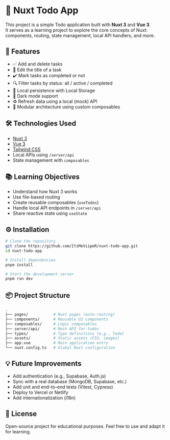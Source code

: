 # 📝 Nuxt Todo App

This project is a simple Todo application built with **Nuxt 3** and **Vue 3**.  
It serves as a learning project to explore the core concepts of Nuxt: components, routing, state management, local API handlers, and more.

## 🚀 Features

- ✅ Add and delete tasks
- 📝 Edit the title of a task
- ✔️ Mark tasks as completed or not
- 🔍 Filter tasks by status: all / active / completed
- 💾 Local persistence with Local Storage
- 🌙 Dark mode support
- ♻️ Refresh data using a local (mock) API
- 🧩 Modular architecture using custom composables

## 🛠️ Technologies Used

- [Nuxt 3](https://nuxt.com/)
- [Vue 3](https://vuejs.org/)
- [Tailwind CSS](https://tailwindcss.com/)
- Local APIs using `/server/api`
- State management with `composables`

## 📚 Learning Objectives

- Understand how Nuxt 3 works
- Use file-based routing
- Create reusable composables (`useTodos`)
- Handle local API endpoints in `/server/api`
- Share reactive state using `useState`

## ⚙️ Installation

```bash
# Clone the repository
git clone https://github.com/ItsMeViipeR/nuxt-todo-app.git
cd nuxt-todo-app

# Install dependencies
pnpm install

# Start the development server
pnpm run dev
```

## 📦 Project Structure

```bash
.
├── pages/           # Nuxt pages (auto-routing)
├── components/      # Reusable UI components
├── composables/     # Logic composables
├── server/api/      # Mock API for todos
├── types/           # Type definitions (e.g., Todo)
├── assets/          # Static assets (CSS, images)
├── app.vue          # Main application entry
└── nuxt.config.ts   # Global Nuxt configuration
```

## 💡 Future Improvements

- Add authentication (e.g., Supabase, Auth.js)
- Sync with a real database (MongoDB, Supabase, etc.)
- Add unit and end-to-end tests (Vitest, Cypress)
- Deploy to Vercel or Netlify
- Add internationalization (i18n)

## 📄 License

Open-source project for educational purposes. Feel free to use and adapt it for learning.
